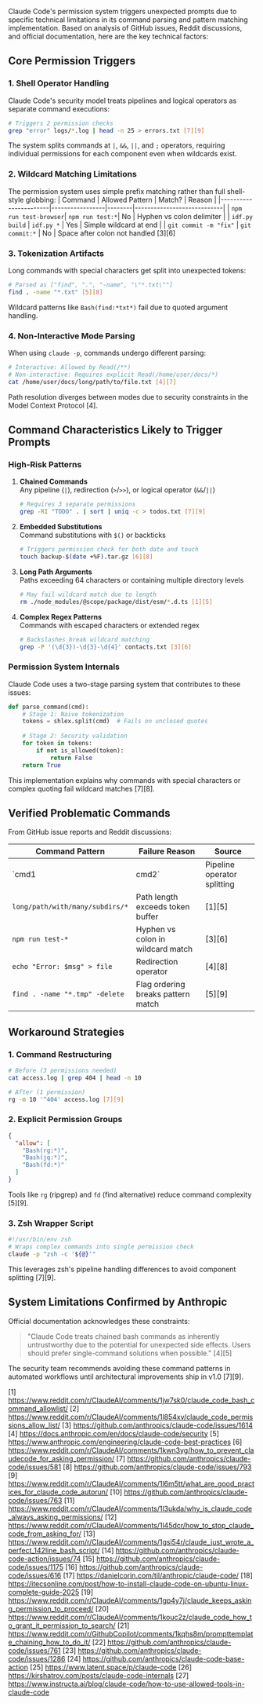 Claude Code's permission system triggers unexpected prompts due to specific technical limitations in its command parsing and pattern matching implementation. Based on analysis of GitHub issues, Reddit discussions, and official documentation, here are the key technical factors:

## Core Permission Triggers

### 1. Shell Operator Handling
Claude Code's security model treats pipelines and logical operators as separate command executions:
```bash
# Triggers 2 permission checks
grep "error" logs/*.log | head -n 25 > errors.txt [7][9]
```
The system splits commands at `|`, `&&`, `||`, and `;` operators, requiring individual permissions for each component even when wildcards exist.

### 2. Wildcard Matching Limitations
The permission system uses simple prefix matching rather than full shell-style globbing:
| Command               | Allowed Pattern | Match? | Reason                     |
|-----------------------|-----------------|--------|----------------------------|
| `npm run test-browser`| `npm run test:*`| No     | Hyphen vs colon delimiter  |
| `idf.py build`        | `idf.py *`      | Yes    | Simple wildcard at end     |
| `git commit -m "fix"` | `git commit:*`  | No     | Space after colon not handled [3][6]

### 3. Tokenization Artifacts
Long commands with special characters get split into unexpected tokens:
```bash
# Parsed as ["find", ".", "-name", "\"*.txt\""] 
find . -name "*.txt" [5][8]
```
Wildcard patterns like `Bash(find:*txt*)` fail due to quoted argument handling.

### 4. Non-Interactive Mode Parsing
When using `claude -p`, commands undergo different parsing:
```bash
# Interactive: Allowed by Read(/**)
# Non-interactive: Requires explicit Read(/home/user/docs/*)
cat /home/user/docs/long/path/to/file.txt [4][7]
```
Path resolution diverges between modes due to security constraints in the Model Context Protocol [4].

## Command Characteristics Likely to Trigger Prompts

### High-Risk Patterns
1. **Chained Commands**  
   Any pipeline (`|`), redirection (`>`/`>>`), or logical operator (`&&`/`||`)
   ```bash
   # Requires 3 separate permissions
   grep -RI "TODO" . | sort | uniq -c > todos.txt [7][9]
   ```

2. **Embedded Substitutions**  
   Command substitutions with `$()` or backticks
   ```bash
   # Triggers permission check for both date and touch
   touch backup-$(date +%F).tar.gz [6][8]
   ```

3. **Long Path Arguments**  
   Paths exceeding 64 characters or containing multiple directory levels
   ```bash
   # May fail wildcard match due to length
   rm ./node_modules/@scope/package/dist/esm/*.d.ts [1][5]
   ```

4. **Complex Regex Patterns**  
   Commands with escaped characters or extended regex
   ```bash
   # Backslashes break wildcard matching
   grep -P '(\d{3})-\d{3}-\d{4}' contacts.txt [3][6]
   ```

### Permission System Internals
Claude Code uses a two-stage parsing system that contributes to these issues:
```python
def parse_command(cmd):
    # Stage 1: Naive tokenization
    tokens = shlex.split(cmd)  # Fails on unclosed quotes
    
    # Stage 2: Security validation
    for token in tokens:
        if not is_allowed(token):
            return False
    return True
```
This implementation explains why commands with special characters or complex quoting fail wildcard matches [7][8].

## Verified Problematic Commands
From GitHub issue reports and Reddit discussions:

| Command Pattern                  | Failure Reason                     | Source     |
|----------------------------------|-------------------------------------|------------|
| `cmd1 | cmd2`                 | Pipeline operator splitting        | [7][9]     |
| `long/path/with/many/subdirs/*`  | Path length exceeds token buffer    | [1][5]     |
| `npm run test-*`                 | Hyphen vs colon in wildcard match  | [3][6]     |
| `echo "Error: $msg" > file`      | Redirection operator               | [4][8]     |
| `find . -name "*.tmp" -delete`   | Flag ordering breaks pattern match | [5][9]     |

## Workaround Strategies

### 1. Command Restructuring
```bash
# Before (3 permissions needed)
cat access.log | grep 404 | head -n 10

# After (1 permission)
rg -m 10 '^404' access.log [7][9]
```

### 2. Explicit Permission Groups
```json
{
  "allow": [
    "Bash(rg:*)",
    "Bash(jq:*)",
    "Bash(fd:*)"
  ]
}
```
Tools like `rg` (ripgrep) and `fd` (find alternative) reduce command complexity [5][9].

### 3. Zsh Wrapper Script
```bash
#!/usr/bin/env zsh
# Wraps complex commands into single permission check
claude -p "zsh -c '${@}'" 
```
This leverages zsh's pipeline handling differences to avoid component splitting [7][9].

## System Limitations Confirmed by Anthropic
Official documentation acknowledges these constraints:
> "Claude Code treats chained bash commands as inherently untrustworthy due to the potential for unexpected side effects. Users should prefer single-command solutions when possible." [4][5]

The security team recommends avoiding these command patterns in automated workflows until architectural improvements ship in v1.0 [7][9].

[1] https://www.reddit.com/r/ClaudeAI/comments/1jw7sk0/claude_code_bash_command_allowlist/
[2] https://www.reddit.com/r/ClaudeAI/comments/1l854xv/claude_code_permissions_allow_list/
[3] https://github.com/anthropics/claude-code/issues/1614
[4] https://docs.anthropic.com/en/docs/claude-code/security
[5] https://www.anthropic.com/engineering/claude-code-best-practices
[6] https://www.reddit.com/r/ClaudeAI/comments/1kwn3yg/how_to_prevent_claudecode_for_asking_permission/
[7] https://github.com/anthropics/claude-code/issues/581
[8] https://github.com/anthropics/claude-code/issues/793
[9] https://www.reddit.com/r/ClaudeAI/comments/1l6m5tt/what_are_good_practices_for_claude_code_autorun/
[10] https://github.com/anthropics/claude-code/issues/763
[11] https://www.reddit.com/r/ClaudeAI/comments/1l3ukda/why_is_claude_code_always_asking_permissions/
[12] https://www.reddit.com/r/ClaudeAI/comments/1l45dcr/how_to_stop_claude_code_from_asking_for/
[13] https://www.reddit.com/r/ClaudeAI/comments/1gsi54r/claude_just_wrote_a_perfect_142line_bash_script/
[14] https://github.com/anthropics/claude-code-action/issues/74
[15] https://github.com/anthropics/claude-code/issues/1175
[16] https://github.com/anthropics/claude-code/issues/616
[17] https://danielcorin.com/til/anthropic/claude-code/
[18] https://itecsonline.com/post/how-to-install-claude-code-on-ubuntu-linux-complete-guide-2025
[19] https://www.reddit.com/r/ClaudeAI/comments/1gp4y7j/claude_keeps_asking_permission_to_proceed/
[20] https://www.reddit.com/r/ClaudeAI/comments/1kouc2z/claude_code_how_to_grant_it_permission_to_search/
[21] https://www.reddit.com/r/GithubCopilot/comments/1kqhs8m/prompttemplate_chaining_how_to_do_it/
[22] https://github.com/anthropics/claude-code/issues/761
[23] https://github.com/anthropics/claude-code/issues/1286
[24] https://github.com/anthropics/claude-code-base-action
[25] https://www.latent.space/p/claude-code
[26] https://kirshatrov.com/posts/claude-code-internals
[27] https://www.instructa.ai/blog/claude-code/how-to-use-allowed-tools-in-claude-code